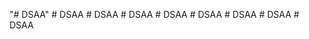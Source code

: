 "# DSAA" 
#   D S A A  
 #   D S A A  
 #   D S A A  
 #   D S A A  
 #   D S A A  
 #   D S A A  
 #   D S A A  
 #   D S A A  
 